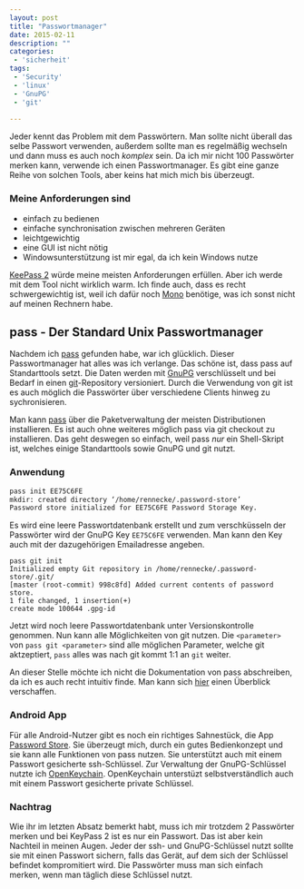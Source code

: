 ```yaml
---
layout: post
title: "Passwortmanager"
date: 2015-02-11
description: ""
categories:
 - 'sicherheit'
tags:
 - 'Security'
 - 'linux'
 - 'GnuPG'
 - 'git'
  
---
```


Jeder kennt das Problem mit dem Passwörtern. Man sollte nicht überall das selbe Passwort verwenden,
außerdem sollte man es regelmäßig wechseln und dann muss es auch noch _komplex_ sein. Da ich mir
nicht 100 Passwörter merken kann, verwende ich einen Passwortmanager. Es gibt eine ganze Reihe
von solchen Tools, aber keins hat mich mich bis überzeugt.

### Meine Anforderungen sind
- einfach zu bedienen
- einfache synchronisation zwischen mehreren Geräten
- leichtgewichtig
- eine GUI ist nicht nötig
- Windowsunterstützung ist mir egal, da ich kein Windows nutze

[KeePass 2] würde meine meisten Anforderungen erfüllen. Aber ich werde mit dem Tool nicht wirklich warm. Ich finde auch, dass 
es recht schwergewichtig ist, weil ich dafür noch [Mono] benötige, was ich sonst nicht auf meinen Rechnern habe. 


## pass - Der Standard Unix Passwortmanager

Nachdem ich [pass] gefunden habe, war ich glücklich. Dieser Passwortmanager hat alles was ich verlange. 
Das schöne ist, dass pass auf Standarttools setzt. Die Daten werden mit [GnuPG] verschlüsselt und bei Bedarf
in einen [git]-Repository versioniert. Durch die Verwendung von git ist es auch möglich die Passwörter über
verschiedene Clients hinweg zu sychronisieren. 

Man kann [pass] über die Paketverwaltung der meisten Distributionen installieren. Es ist auch ohne weiteres
möglich pass via git checkout zu installieren. Das geht deswegen so einfach, weil pass _nur_ ein Shell-Skript
ist, welches einige Standarttools sowie GnuPG und git nutzt.


### Anwendung

``` sh
pass init EE75C6FE
mkdir: created directory ‘/home/rennecke/.password-store’
Password store initialized for EE75C6FE Password Storage Key.
```

Es wird eine leere Passwortdatenbank erstellt und zum verschküsseln der Passwörter wird der GnuPG Key `EE75C6FE`
verwenden. Man kann den Key auch mit der dazugehörigen Emailadresse angeben.

```
pass git init 
Initialized empty Git repository in /home/rennecke/.password-store/.git/ 
[master (root-commit) 998c8fd] Added current contents of password store. 
1 file changed, 1 insertion(+) 
create mode 100644 .gpg-id
```

Jetzt wird noch leere Passwortdatenbank unter Versionskontrolle genommen. Nun kann alle Möglichkeiten
von git nutzen. Die `<parameter>` von `pass git <parameter>` sind alle möglichen Parameter, welche git
aktzeptiert, `pass` alles was nach git kommt 1:1 an `git` weiter.

An dieser Stelle möchte ich nicht die Dokumentation von pass abschreiben, da ich es auch recht intuitiv finde. Man
kann sich [hier] einen Überblick verschaffen.


### Android App

Für alle Android-Nutzer gibt es noch ein richtiges Sahnestück, die App [Password Store]. Sie überzeugt mich, durch ein
gutes Bedienkonzept und sie kann alle Funktionen von pass nutzen. Sie unterstützt auch mit einem Passwort gesicherte 
ssh-Schlüssel. Zur Verwaltung der GnuPG-Schlüssel nutzte ich [OpenKeychain]. OpenKeychain unterstüzt selbstverständlich
auch mit einem Passwort gesicherte private Schlüssel.


### Nachtrag

Wie ihr im letzten Absatz bemerkt habt, muss ich mir trotzdem 2 Passwörter merken und bei KeyPass 2 ist es nur ein Passwort.
Das ist aber kein Nachteil in meinen Augen. Jeder der ssh- und GnuPG-Schlüssel nutzt sollte sie mit einen Passwort sichern,
falls das Gerät, auf dem sich der Schlüssel befindet kompromitiert wird. Die Passwörter muss man sich einfach merken, wenn 
man täglich diese Schlüssel nutzt.


[KeePass 2]: http://keepass.info/
[Mono]: http://www.mono-project.com/
[pass]: http://www.passwordstore.org/
[GnuPG]: https://www.gnupg.org/
[git]: http://git-scm.com/
[hier]: http://git.zx2c4.com/password-store/about/#EXTENDED%20GIT%20EXAMPLE
[Password Store]: https://github.com/zeapo/Android-Password-Store
[OpenKeychain]: http://www.openkeychain.org/
